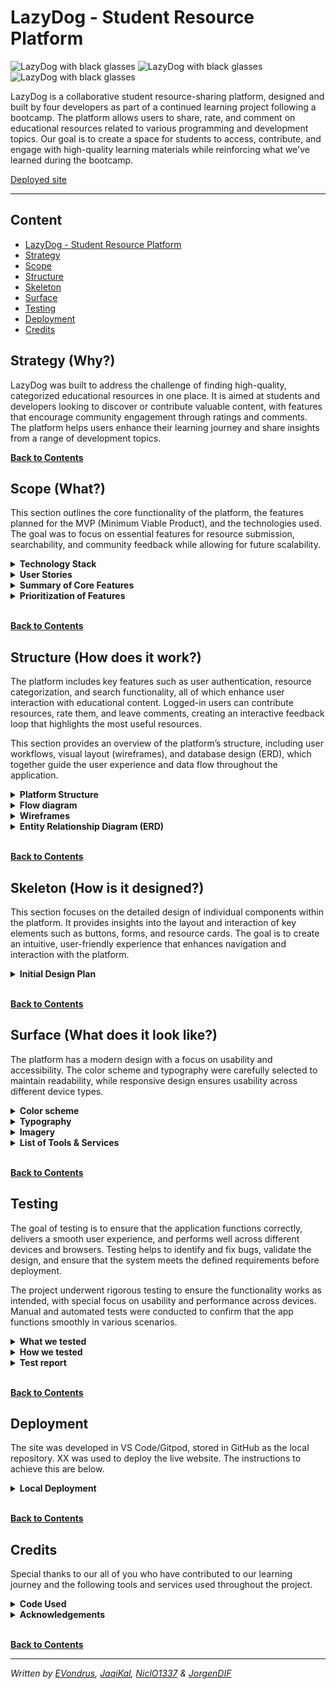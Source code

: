 # LazyDog - Student Resource Platform

<!-- markdownlint-disable MD033 -->

<img src="./docs/readme-img/ld-black.jpg" alt="LazyDog with black glasses" width="30%">
<img src="./docs/readme-img/ld-black.jpg" alt="LazyDog with black glasses" width="30%">
<img src="./docs/readme-img/ld-black.jpg" alt="LazyDog with black glasses" width="30%">



LazyDog is a collaborative student resource-sharing platform, designed and built by four developers as part of a continued learning project following a bootcamp. The platform allows users to share, rate, and comment on educational resources related to various programming and development topics. Our goal is to create a space for students to access, contribute, and engage with high-quality learning materials while reinforcing what we've learned during the bootcamp.

[Deployed site](https://example.com)

---

## Content

- [LazyDog - Student Resource Platform](#lazydog---student-resource-platform)
- [Strategy](#strategy-why)
- [Scope](#scope-what)
- [Structure](#structure-how-does-it-work)
- [Skeleton](#skeleton-how-is-it-designed)
- [Surface](#surface-what-does-it-look-like)
- [Testing](#testing)
- [Deployment](#deployment)
- [Credits](#credits)

## Strategy (Why?)

LazyDog was built to address the challenge of finding high-quality, categorized educational resources in one place. It is aimed at students and developers looking to discover or contribute valuable content, with features that encourage community engagement through ratings and comments. The platform helps users enhance their learning journey and share insights from a range of development topics.

**[Back to Contents](#content)**

## Scope (What?)

This section outlines the core functionality of the platform, the features planned for the MVP (Minimum Viable Product), and the technologies used. The goal was to focus on essential features for resource submission, searchability, and community feedback while allowing for future scalability.


<details>
<summary><b>Technology Stack</b></summary>

- Frontend

  - **HTML/CSS/JavaScript**: Core technologies for building the structure, styling, and interactivity of the website.
  - **React.js**: A popular JavaScript library for building dynamic user interfaces, with components that manage state and handle complex UI interactions.
  - **Tailwind CSS**: A utility-first CSS framework for building custom designs quickly with responsive design out of the box.

- Backend

  - **Node.js**: A JavaScript runtime used on the backend to handle requests and manage user authentication and resource submissions.
  - **Django REST Framework**: Used for creating RESTful APIs, allowing communication between the frontend and backend services.
  - **PostgreSQL**: A powerful open-source relational database used to store user accounts, submitted resources, ratings, and comments.

- OAuth

  - **OAuth**: A secure authentication method allowing users to log in using third-party providers such as Google, GitHub, etc.

- Hosting

  - **Frontend Hosting**: Vercel is used to host the React.js frontend, providing fast, global deployment and a seamless development workflow.
  - **Backend Hosting**: Free-tier hosting solutions (TO BE DECIDED) will be used to host the Node.js/Django backend and PostgreSQL database.

**[Back to Contents](#content)**

</details>

<details>

  <summary><strong>User Stories</strong></summary><br>

Please visit our [project Kanban board for details](https://github.com/orgs/ci-companeros/projects/2)

**[Back to Contents](#content)**

</details>

<details>
  <summary><strong>Summary of Core Features</strong></summary>

1. *User Accounts*:

   - Users sign up with a username and password.
   - Logged-in users gain access to additional features, such as submitting resources, rating, and commenting.

2. *Categorized Resource Listings*:

   - Resources are divided into categories (e.g., programming languages, frameworks, tools, etc.) and are fully searchable.

   1. **Project 1 - Introduction to Web dev**
      - Tech covered: HTML, CSS
      - Subcategories:
        - HTML: Docs, articles, YouTube, games
        - CSS: Docs, articles, YouTube, games
   2. **Project 2 - Javascript fundamentals**
      - Tech covered: Javascript
      - Subcategories:
        - Docs, articles, YouTube, games
   3. **Project 3 - Python Basics**
      - Tech covered: Python
      - Subcategories:
        - Docs, articles, YouTube, games
   4. **Project 4 - Frameworks & Databases**
      - Tech covered: Django, PostgresSQL
      - Subcategories:
        - Docs, articles, YouTube, games
   5. **Project 5 - Specializations**
      - Tech covered: Advanced Frontend, Predictive Analytics, E-commerce
      - Subcategories:
        - Docs, articles, YouTube, games

3. *Resource Submission Form*:
   - Users can submit URLs along with a short description, stating why the resource is useful and what it’s for.
   - Users must choose a category for the resource.

4. *Community Interaction*:
   - Logged-in users can rate resources and leave comments, creating a feedback loop for which resources are most helpful.

**[Back to Contents](#content)**

</details>

<details>
  <summary><strong>Prioritization of Features</strong></summary><br>

This section outlines the prioritization of features, identifying the essential ones for the initial launch (MVP - Minimum Viable Product) and which are reserved for future iterations. By prioritizing features based on their importance to both user experience and project goals, this breakdown ensures that the most critical functionality is delivered first, guiding development through an effective and incremental build process while managing expectations.

- Please visit our [project Kanban board for details](https://github.com/orgs/ci-companeros/projects/2) for details on prioritization.

**[Back to Contents](#content)**

</details><br>

**[Back to Contents](#content)**

## Structure (How does it work?)

The platform includes key features such as user authentication, resource categorization, and search functionality, all of which enhance user interaction with educational content. Logged-in users can contribute resources, rate them, and leave comments, creating an interactive feedback loop that highlights the most useful resources. 

This section provides an overview of the platform’s structure, including user workflows, visual layout (wireframes), and database design (ERD), which together guide the user experience and data flow throughout the application.

<details>
  <summary><strong>Platform Structure</strong></summary>

1. User Authentication (Signup/Login)
   - *Sign Up*:
     - Fields: Username, password. (email)
     - Optional: Email verification to prevent spam.
   - *Login*:
     - Fields: Username, password.
     - "Forgot password" flow for recovery.

2. Categorized Resource Listings

   - *Categories*:
     - Divide resources into logical groups like:
       - Programming Languages and frameworks (HTML, CSS, JavaScript, Python, Django, etc.)
       - Tools (IDEs, testing tools, etc.)
     - Each category should be filterable and searchable.
   - *Search*:
     - A dynamic search bar to filter by keywords.
     - Optional: Filters like "highest-rated," "most recent."

3. Resource Submission Form

   - Available only to logged-in users.
   - *Fields*:
     - URL link (required).
     - Short description (required): Why the resource is useful.
     - Category selection (dropdown - required).
   - *Submission Review*:
     - Auto-approval or admin approval for submitted resources (depending on how open we want it)?

4. Rating & Commenting System

   - *Ratings*:
     - Simple 1-5 star system or thumbs up/thumbs down.
     - Aggregate rating score displayed on each resource.
   - *Comments*:
     - Logged-in users can leave short reviews or comments on each resource.
     - Optional: Upvote/downvote system for comments to highlight helpful feedback.

5. Admin Dashboard (Optional)

   - *Moderation*:
     - Admins can approve/reject submitted resources.
     - Flagged comments or resources can be reviewed and moderated.
   - *Analytics*:
     - Track which resources are most popular, user engagement, etc.

**[Back to Contents](#content)**


</details>

<details>
  <summary><b>Flow diagram</b></summary>
  
The flow diagram illustrates the user's journey through the platform, showing how they interact with features such as signing up, submitting resources, and providing feedback.

![Flow Diagram](path_to_flow_diagram_image)

</details>

<details>
  <summary><b>Wireframes</b></summary>
  
The wireframes provide a visual representation of the platform's interface, showing the layout and positioning of elements.

![Wireframe 1](#path_to_wireframe_image)

</details>

<details>
  <summary><b>Entity Relationship Diagram (ERD)</b></summary>
  
The ERD illustrates the structure of the database and the relationships between entities, such as users, resources, ratings, and comments.

![ERD](#path_to_erd_image)

</details><br>

**[Back to Contents](#content)**


## Skeleton (How is it designed?)

This section focuses on the detailed design of individual components within the platform. It provides insights into the layout and interaction of key elements such as buttons, forms, and resource cards. The goal is to create an intuitive, user-friendly experience that enhances navigation and interaction with the platform.

<details>
  <summary><strong>Initial Design Plan</strong></summary>

1. **Homepage (Landing Page)**
   - *Header*: Contains site logo and navigation links (Home, Resources, (categories dropdown), Contribute (form), About, Login/Signup).
   - *Search Bar*: Prominent search bar for quick access to resources.
   - *Popular Categories*: Highlights the main categories such as Programming and Tools.
   - *Trending Resources*: Displays top-rated or recently popular resources.
   - *Call to Action*: Encourages users to sign up to contribute and engage with the platform.

2. **Resource Cards / Resource Listin Page**
   - Each *individual resource* is displayed as a card, showing the title, description, category, (star-)rating, no of likes and comments.
   - *Interaction Elements*: Includes buttons for viewing more details, rating, and leaving comments.
   - *Category View*: When a category is selected, display all resources under that category.
   - *Additionals*: Include a sidebar or top filter options for sorting by rating, date, etc.

3. **Forms**
   - *Signup/Login Form*: Simple, user-friendly forms with fields for username and password. Optional email field for signup and/or option for social login (if desired, e.g., Google, GitHub) to make the process faster.
   - *Resource Submission Form*: Allows logged-in users to submit resources, including fields for the URL, description, and category selection.

4. **Resource Detail Page**
   - *Full Resource View*: Display full resource description and link. Show comments and ratings.
   - *Interactive Section*: Logged-in users can rate the resource and leave a comment.

5. **User Dashboard**
   - Available after login.
     - *My Submissions*: Displays the user's submitted resources with options to edit or delete.
     - *My Comments*: Shows a history of the user’s comments.
   - *Submit Resource*: Direct access to the submission form.

6. **Admin Dashboard (Optional)**
   - For moderation and analytics, admins can manage submitted resources, review flagged content, and track engagement.
     i.e. Admins can see a queue of newly submitted resources for approval, option to manage user accounts, if needed.

**[Back to Contents](#content)**


</details><br>

**[Back to Contents](#content)**

## Surface (What does it look like?)

The platform has a modern design with a focus on usability and accessibility. The color scheme and typography were carefully selected to maintain readability, while responsive design ensures usability across different device types.

<details>
<summary><b>Color scheme</b></summary><br>
  
*Placeholder palette- to be removed*

[...  Add RATIONALE to the palette ...]

![Placeholder palette - to be removed](./docs/readme-img/placeholder%20palette%20-%20to%20be%20removed.webp)

**[Back to Contents](#content)**


</details>

<details>
<summary><b>Typography</b></summary><br>

**[Back to Contents](#content)**


</details>

<details>
<summary><b>Imagery</b></summary><br>

**[Back to Contents](#content)**

</details>

<details>
<summary><b>List of Tools & Services</b></summary>

<br>

- [Am I Responsive?](http://ami.responsivedesign.is/) is used to show the website image on a range of devices.
- [ASPOSE](https://products.aspose.app/pdf/sv/conversion/jpg-to-webp#) is used to convert image to WEBP.
- [Balsamiq](https://balsamiq.com/) is used to create wireframes.
- [Coolors](https://coolors.co/) is used to create the colour scheme palette.
- [CSS Validation Service](https://jigsaw.w3.org/css-validator/#validate_by_input) is used to check code ensuring that my CSS is error-free and adheres to the latest web standards.
- [DevTools](https://developer.chrome.com/docs/devtools) to help in edit pages on-the-fly and diagnose problems quickly.
- [Diffchecker - text](https://www.diffchecker.com/text-compare/) is used to check code snippets.
- [Favicon.io](https://favicon.io/) is used to create favicon.
- [Font Awesome](https://fontawesome.com/) is used for the iconography on the website.
- [Git](https://git-scm.com/) is used for version control.
- [Gitpod](https://gitpod.io) streamlines your development process by providing a pre-configured, cloud-based development environment that's instantly ready for coding.
- [Github](https://github.com/) is essential for version control, allowing you to track changes, collaborate with others (if applicable), and secure online code storage.
- [Google Dev Tools](https://developers.google.com/web/tools) is used during testing, debugging and styling.
- [Google Fonts](https://fonts.google.com/) is a catalog of free, open-source fonts. Used for typography.
- [Looka](https:www.looka.com) ia used for the logo and symbol.
- [Markup Validation Service](https://validator.w3.org/) is used to check code ensuring that my HTML is error-free and adheres to the latest web standards.
- [NVDA](https://www.nvaccess.org/download/), NonVisual Desktop Access is a free and open-source, portable screen reader for Microsoft Windows.
- [Tiny PNG](https://tinypng.com/) is used to compress images.
- [UXwing](https://uxwing.com/) is a provider of free icons free for commercial use.
- [Wave](https://wave.webaim.org) is a suite of evaluation tools that helps authors make their web content more accessible to individuals with disabilities.
- [Web Disability Sim](https://chromewebstore.google.com/detail/web-disability-simulator/olioanlbgbpmdlgjnnampnnlohigkjla) is a google chrome extension that allows you to view your site as people with accessibility needs would see it.

</details><br>

**[Back to Contents](#content)**

## Testing
The goal of testing is to ensure that the application functions correctly, delivers a smooth user experience, and performs well across different devices and browsers. Testing helps to identify and fix bugs, validate the design, and ensure that the system meets the defined requirements before deployment. 

The project underwent rigorous testing to ensure the functionality works as intended, with special focus on usability and performance across devices. Manual and automated tests were conducted to confirm that the app functions smoothly in various scenarios.

<details>
<summary><b>What we tested</b></summary>
<br>

- **Functionality**: Ensured that all features—such as resource submissions, ratings, and comments—work as intended.
- **Usability**: Validated that users can navigate easily, interact with elements, and complete actions like signing up, logging in, and searching for resources.
- **Performance**: Checked the app's responsiveness, load times, and efficiency, especially on mobile devices.

</details>

<details>
<summary><b>How we tested</b></summary>
<br>

- **Unit Testing**: Each component and function was tested individually to confirm that they perform correctly in isolation.
- **Manual Testing**: A hands-on approach was used to simulate real user interactions, validating the flow and behavior of the app in various scenarios.
- **Cross-Browser and Device Testing**: We ensured the platform works smoothly on different browsers (Chrome, Firefox, Safari) and across multiple screen sizes (mobile, tablet, desktop).
- **Code Validation**: The code was checked for errors, optimized, and debugged for performance improvements.

</details>

<details>
<summary><b>Test report</b></summary>
<br>
  
- Test execution [result](#)

</details><br>



**[Back to Contents](#content)**

## Deployment

The site was developed in VS Code/Gitpod, stored in GitHub as the local repository. XX was used to deploy the live website. The instructions to achieve this are below.

<details>
<summary><b>Local Deployment</b></summary>

### How to Fork

TBD

### How to Clone

TBD

</details>

<br>

**[Back to Contents](#content)**

## Credits

Special thanks to our all of you who have contributed to our learning journey and the following tools and services used throughout the project.

<details>
<summary><b>Code Used</b></summary>
  
  - {{RESOURCE_DESCRIPTION}}, created by {{AUTHOR}} and sourced from [{{SOURCE_NAME}}]({{SOURCE_URL}})

**[Back to Contents](#content)**


</details>

<details>
<summary><b>Acknowledgements</b></summary>

- Special thanks to any tutorials, courses, or communities that helped with this project.

</details><br>

**[Back to Contents](#content)**


---

*Written by [EVondrus](https://github.com/EVondrus), [JaqiKal](https://github.com/JaqiKal), [NiclO1337](https://github.com/NiclO1337) & [JorgenDIF](https://github.com/JorgenDIF)*
<!-- markdownlint-enable MD033 -->
